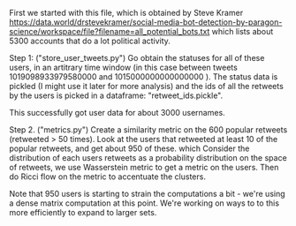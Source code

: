 First we started with this file, which is obtained by Steve Kramer 
https://data.world/drstevekramer/social-media-bot-detection-by-paragon-science/workspace/file?filename=all_potential_bots.txt which lists about 5300 accounts that do a lot political activity.  

Step 1: ("store_user_tweets.py")  Go obtain the statuses for all of these users, in an artitrary time window (in this case between tweets 1019098933979580000
and 1015000000000000000 ).   The status data is pickled (I might use it later for more analysis) and the ids of all the retweets by the users is picked in a dataframe: "retweet_ids.pickle".

This successfully got user data for about 3000 usernames.  

Step 2. ("metrics.py") Create a similarity metric on the 600 popular retweets (retweeted > 50 times).  Look at the users that retweeted at least 10 of the popular retweets, and get about 950 of these. which   Consider the distribution of each users retweets as a probability distribution on the space of retweets, we use Wasserstein metric to get a metric on the users.  Then do Ricci flow on the metric to accentuate the clusters.   

Note that 950 users is starting to strain the computations a bit - we're using a dense matrix computation at this point.  We're working on ways to to this more efficiently to expand to larger sets.  

